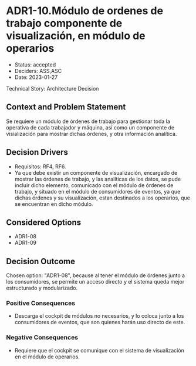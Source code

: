 # ADR1-10.Módulo de ordenes de trabajo componente de visualización, en módulo de operarios

* Status: accepted
* Deciders: ASS,ASC
* Date: 2023-01-27

Technical Story: Architecture Decision

## Context and Problem Statement

Se requiere un módulo de órdenes de trabajo para gestionar toda la operativa de cada trabajador y máquina, así como un componente de visialización para mostrar dichas órdenes, y otra información analítica.

## Decision Drivers

* Requisitos: RF4, RF6.
* Ya que debe existir un componente de visualización, encargado de mostrar las órdenes de trabajo, y las analíticas de los datos, se pude incluir dicho elemento, comunicado con el módulo de órdenes de trabajo, y situado en el módulo de consumidores de eventos, ya que dichas órdenes y su visualización, estan destinados a los operarios, que se encuentran en dicho módulo.

## Considered Options

* ADR1-08
* ADR1-09

## Decision Outcome

Chosen option: "ADR1-08", because al tener el módulo de órdenes junto a los consumidores, se permite un acceso directo y el sistema queda mejor estructurado y modularizado.

### Positive Consequences

* Descarga el cockpit de módulos no necesarios, y lo coloca junto a los consumidores de eventos, que son quienes harán uso directo de este.

### Negative Consequences

* Requiere que el cockpit se comunique con el sistema de visualización en el módulo de operarios.
